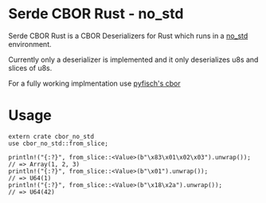 Serde CBOR Rust - no_std
===============

Serde CBOR Rust is a CBOR Deserializers for Rust which runs in a
[no_std](https://doc.rust-lang.org/book/first-edition/using-rust-without-the-standard-library.html)
environment.

Currently only a deserializer is implemented and it only deserializes u8s and
slices of u8s.

For a fully working implmentation use [pyfisch's
cbor](https://github.com/pyfisch/cbor)


Usage
====

    extern crate cbor_no_std
    use cbor_no_std::from_slice;

    println!("{:?}", from_slice::<Value>(b"\x83\x01\x02\x03").unwrap());
    // => Array(1, 2, 3)
    println!("{:?}", from_slice::<Value>(b"\x01").unwrap());
    // => U64(1)
    println!("{:?}", from_slice::<Value>(b"\x18\x2a").unwrap());
    // => U64(42)
